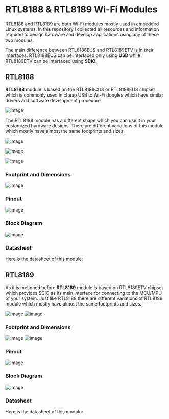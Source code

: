 # RTL8188 & RTL8189 Wi-Fi Modules

RTL8188 and RTL8189 are both Wi-Fi modules mostly used in embedded Linux systems. In this repository I collected all resources and information required to design hardware and develop applications using any of these two modules.

The main difference between RTL8188EUS and RTL8189ETV is in their interfaces. RTL8188EUS can be interfaced only using **USB** while RTL8189ETV can be interfaced using **SDIO**.

## RTL8188

**RTL8188** module is based on the RTL8188CUS or RTL8188EUS chipset which is commonly used in cheap USB to Wi-Fi dongles which have similar drivers and software development procedure.

![image](https://github.com/m3y54m/rtl818x-wifi-modules/assets/1549028/52e0b50d-faaf-4969-9c36-6f5ec6c583ae)

The RTL8188 module has a different shape which you can use it in your customized hardware designs. There are different variations of this module which mostly have almost the same footprints and sizes.

![image](https://github.com/m3y54m/rtl818x-wifi-modules/assets/1549028/b70b92c8-b2a4-40ac-946b-afee5e3e6f45)

![image](https://github.com/m3y54m/rtl818x-wifi-modules/assets/1549028/c1ae98b4-2ef3-4ac5-a0e1-622da30ee9a8)

![image](https://github.com/m3y54m/rtl818x-wifi-modules/assets/1549028/f5e0856e-cd97-4ee1-8f13-7ae2dae4d7f2)

### Footprint and Dimensions

![image](https://github.com/m3y54m/rtl818x-wifi-modules/assets/1549028/3124f755-d7ab-4a41-a4e5-8d9c2e83d546)


### Pinout

![image](https://github.com/m3y54m/rtl818x-wifi-modules/assets/1549028/10e96e70-18a5-417d-a8d9-ac38d5755beb)

### Block Diagram

![image](https://github.com/m3y54m/rtl818x-wifi-modules/assets/1549028/553a4038-b41d-44de-933c-f9f959c8d09f)


### Datasheet

Here is the datasheet of this module: 

## RTL8189

As it is metioned before **RTL8189** module is based on RTL8189ETV chipset which provides SDIO as its main interface for connecting to the MCU/MPU of your system. Just like RTL8188 there are different variations of RTL8189 module which mostly have almost the same footprints and sizes.

![image](https://github.com/m3y54m/rtl818x-wifi-modules/assets/1549028/a4e8609f-44c6-4f5a-af2b-ce9b4d1f2cd2)
![image](https://github.com/m3y54m/rtl818x-wifi-modules/assets/1549028/c92947ab-d9e3-410a-b4c5-ae46d0c858cc)

### Footprint and Dimensions

![image](https://github.com/m3y54m/rtl818x-wifi-modules/assets/1549028/12082f40-8776-4b37-a6d5-638a3eac1a58)
![image](https://github.com/m3y54m/rtl818x-wifi-modules/assets/1549028/a2d0eab1-d11e-4748-842f-a62f808ea6c0)


### Pinout

![image](https://github.com/m3y54m/rtl818x-wifi-modules/assets/1549028/f29acd84-dd42-4933-b37c-4298ee19f59e)

### Block Diagram

![image](https://github.com/m3y54m/rtl818x-wifi-modules/assets/1549028/a814911d-815b-40bd-bd44-0195f35f81e1)

### Datasheet

Here is the datasheet of this module: 
